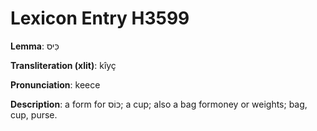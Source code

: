 # Lexicon Entry H3599

**Lemma**: כִּיס

**Transliteration (xlit)**: kîyç

**Pronunciation**: keece

**Description**:
a form for כּוֹס; a cup; also a bag formoney or weights; bag, cup, purse.
